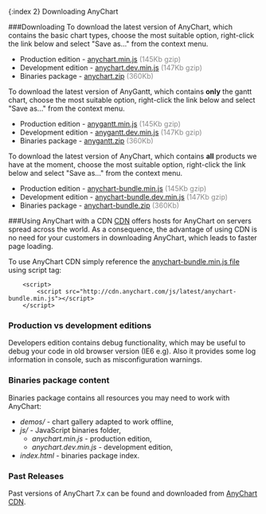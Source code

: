 {:index 2}
Downloading AnyChart
  
###Downloading
To download the latest version of AnyChart, which contains the basic chart types, choose the most suitable option, right-click the link below and select "Save as..." from the context menu.
* Production edition - [anychart.min.js](http://anychart.com/products/anychart7/download/?file=anychart.min.js&version=7.4.0) <span style="color:#898989;">(145Kb gzip)</span>
* Development edition - [anychart.dev.min.js](http://anychart.com/products/anychart7/download/?file=anychart.dev.min.js&version=7.4.0) <span style="color:#898989;">(147Kb gzip)</span>  
* Binaries package - [anychart.zip](http://anychart.com/products/anychart7/download/7.4.0/anychart.zip) <span style="color:#898989;">(360Kb)</span>  

To download the latest version of AnyGantt, which contains **only** the gantt chart, choose the most suitable option, right-click the link below and select "Save as..." from the context menu.
* Production edition - [anygantt.min.js](http://anychart.com/products/anygantt7/download/?file=anygantt.min.js&version=7.4.0) <span style="color:#898989;">(145Kb gzip)</span>
* Development edition - [anygantt.dev.min.js](http://anychart.com/products/anygantt7/download/?file=anygantt.dev.min.js&version=7.4.0) <span style="color:#898989;">(147Kb gzip)</span>  
* Binaries package - [anygantt.zip](http://anychart.com/products/anygantt7/download/7.4.0/anygantt.zip) <span style="color:#898989;">(360Kb)</span>  

To download the latest version of AnyChart, which contains **all** products we have at the moment, choose the most suitable option, right-click the link below and select "Save as..." from the context menu.
* Production edition - [anychart-bundle.min.js](http://cdn.anychart.com/js/latest/anychart-bundle.min.js) <span style="color:#898989;">(145Kb gzip)</span>
* Development edition - [anychart-bundle.dev.min.js](http://anychart.com/products/anychart7/download/?file=anychart-bundle.dev.min.js&version=7.4.0) <span style="color:#898989;">(147Kb gzip)</span>  
* Binaries package - [anychart-bundle.zip](http://anychart.com/products/anychart7/download/7.4.0/anychart-bundle.zip) <span style="color:#898989;">(360Kb)</span>  

###Using AnyChart with a CDN
<a href="http://en.wikipedia.org/wiki/Content\_delivery\_network" target="_blank">CDN</a> offers hosts for AnyChart on servers spread across the world. As a consequence, the advantage of using CDN is no need for your customers in downloading AnyChart, which leads to faster page loading.
  
 
To use AnyChart CDN simply reference the [anychart-bundle.min.js file](http://cdn.anychart.com/js/latest/anychart-bundle.min.js) using script tag:
```
    <script>
        <script src="http://cdn.anychart.com/js/latest/anychart-bundle.min.js"></script>
    </script>
```

### Production vs development editions
Developers edition contains debug functionality, which may be useful to debug your code in old browser version (IE6 e.g). Also it provides some log information in console, such as misconfiguration warnings. 

### Binaries package content
Binaries package contains all resources you may need to work with AnyChart:  
* _demos/_ - chart gallery adapted to work offline,
* _js/_ - JavaScript binaries folder,
  * _anychart.min.js_ - production edition,
  * _anychart.dev.min.js_ - development edition,
* _index.html_ - binaries package index.
  
<!--
###Custom build of AnyChart
Using <a href="build.anychart.com">AnyChart Build Server</a>, you can create your custom build of AnyChart 7.x.<br>
Build Server provides a simple web interface where you can choose which charts types and features you want to include.<br>
You can read more about Build Server and custom builds in the <a href="./Environment/Build_Server">Build Server</a> documentation section.
-->
  
  

### Past Releases
Past versions of AnyChart 7.x can be found and downloaded from <a href="http://cdn.anychart.com/" target="_blank">AnyChart CDN</a>.




